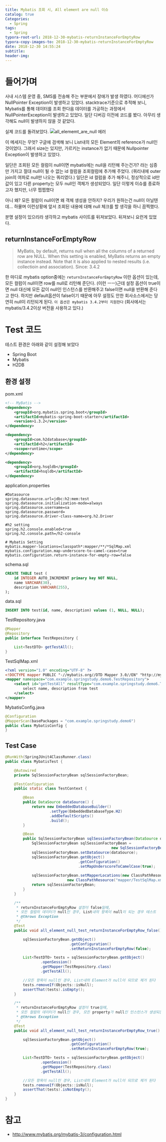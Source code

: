 ```yaml
---
title: Mybatis 조회 시, All element are null 이슈
catalog: true
Categories:
  - Spring
tags:
  - Spring
typora-root-url: 2018-12-30-mybatis-returnInstanceForEmptyRow
typora-copy-images-to: 2018-12-30-mybatis-returnInstanceForEmptyRow
date: 2018-12-30 14:55:24
subtitle:
header-img:
---
```


# 들어가며
사내 시스템 운영 중, SMS를 전송해 주는 부분에서 장애가 발생 하였다.
어디에선가 NullPointer Exception이 발생하고 있었다. stacktrace기준으로 추적해 보니,
Mybatis를 통해 데이터를 조회 한다음 데이터를 가공하는 과정에서 NullPointerException이 발생하고 있었다.
일단 디버깅 이전에 코드를 봤다. 아무리 생각해도 null이 발생하지 않을 것 같았다.

실제 코드를 돌려보았다.
![all_elememt_are_null 에러](./all_element_are_null-6151072.png)

이 메세지는 무엇?
구글에 검색해 보니 List내의 모든 Element의 reference가 null인 것이었다.
그래서 size는 있지만, 가르키는 instance가 없기 때문에 Nullpointer Exception이 발생하고 있었다.

일단은 조회된 모든 컬럼이 null이면 mybatis에는 null을 리턴해 주는건가? 라는 심증만 가지고
절대 null이 될 수 없는 id 컬럼을 조회컬럼에 추가해 주었다. (쿼리내에 outer join의 여파로 null만 나오는 쿼리였다.)
일단은 id 컬럼을 추가 해주니, 정상적으로 id만 값이 있고 다른 property는 모두 null인 객체가 생성되었다.
일단 이렇게 이슈를 종료하고자 했지만, 너무 찝찝했다

아니 왜? 모든 컬럼이 null이면 왜 객체 생성을 안하지? 우리가 원하는건 null이 아닐텐데...
하물며 이런상황에 앞서 조회된 내용에 대해 null 체크를 할 생각을 하니 끔찍했다.

분명 설정이 있으리라 생각하고 mybatis 사이트를 뒤져보았다.
뒤져보니 요런게 있었다.

## returnInstanceForEmptyRow
>	MyBatis, by default, returns null when all the columns of a returned row are NULL. When this setting is enabled, MyBatis returns an empty instance instead. Note that it is also applied to nested results (i.e. collectioin and association). Since: 3.4.2

한 마디로 mybatis option중에는 `returnInstanceForEmptyRow` 이란 옵션이 있는데, 모든 컬럼이 null이면 row를 null로 리턴해 준단다. (이런 ㅡㅡ)근데 설정 옵션이 true이면 null 대신에 모든 값이 null인 인스턴스를 반환해주고 false이면 null을 반환해 준다고 한다.
하지만 default옵션이 false이기 때문에 아무 설정도 안한 회사소스에서는 당연히 null이 리턴되게 된다.
`이 옵션은 mybatis 3.4.2부터 지원한다` (회사에서는 mybatis/3.4.2이상 버전을 사용하고 있다.)

# Test 코드

테스트 환경은 아래와 같이 설정해 보았다
* Spring Boot
* Mybatis
* H2DB

## 환경 설정

pom.xml
```xml
<!-- MyBatis -->
<dependency>
    <groupId>org.mybatis.spring.boot</groupId>
    <artifactId>mybatis-spring-boot-starter</artifactId>
    <version>1.3.2</version>
</dependency>

<dependency>
    <groupId>com.h2database</groupId>
    <artifactId>h2</artifactId>
    <scope>runtime</scope>
</dependency>

<dependency>
    <groupId>org.hsqldb</groupId>
    <artifactId>hsqldb</artifactId>
</dependency>
```

application.properties
```properties
#Datasource
spring.datasource.url=jdbc:h2:mem:test
spring.datasource.initialization-mode=always
spring.datasource.username=sa
spring.datasource.password=
spring.datasource.driver-class-name=org.h2.Driver

#h2 setting
spring.h2.console.enabled=true
spring.h2.console.path=/h2-console

# Mybatis Setting
mybatis.mapper-locations=classpath*:mapper/**/*SqlMap.xml
mybatis.configuration.map-underscore-to-camel-case=true
mybatis.configuration.return-instance-for-empty-row=false
```

schema.sql
```sql
CREATE TABLE test (
    id INTEGER AUTO_INCREMENT primary key NOT NULL,
    name VARCHAR(30),
    description VARCHAR(255),
);
```

data.sql
```sql
INSERT INTO test(id, name, description) values (1, NULL, NULL);
```

TestRepository.java
```java
@Mapper
@Repository
public interface TestRepository {

    List<TestDTO> getTestAll();
}
```
TestSqlMap.xml
```xml
<?xml version="1.0" encoding="UTF-8" ?>
<!DOCTYPE mapper PUBLIC "-//mybatis.org//DTD Mapper 3.0//EN" "http://mybatis.org/dtd/mybatis-3-mapper.dtd">
<mapper namespace="com.example.springstudy.demo6.TestRepository">
    <select id="getTestAll" resultType="com.example.springstudy.demo6.TestDTO">
        select name, description from test
    </select>
</mapper>
```

MybatisConfig.java
```java
@Configuration
@MapperScan(basePackages = "com.example.springstudy.demo6")
public class MybatisConfig {
}
```


## Test Case
```java
@RunWith(SpringJUnit4ClassRunner.class)
public class MybatisTest {

    @Autowired
    private SqlSessionFactoryBean sqlSessionFactoryBean;

    @TestConfiguration
    public static class TestContext {

        @Bean
        public DataSource dataSource() {
            return new EmbeddedDatabaseBuilder()
                    .setType(EmbeddedDatabaseType.H2)
                    .addDefaultScripts()
                    .build();
        }

        @Bean
        public SqlSessionFactoryBean sqlSessionFactoryBean(DataSource dataSource) throws Exception {
            SqlSessionFactoryBean sqlSessionFactoryBean = 
            									new SqlSessionFactoryBean();
            sqlSessionFactoryBean.setDataSource(dataSource);
            sqlSessionFactoryBean.getObject()
            					 .getConfiguration()
                                 .setMapUnderscoreToCamelCase(true);
                                 
            sqlSessionFactoryBean.setMapperLocations(new ClassPathResource[]{
            				new ClassPathResource("mapper/TestSqlMap.xml")});
            return sqlSessionFactoryBean;
        }
    }

    /**
     * returnInstanceForEmptyRow 설정이 false일때,
     * 모든 컬럼의 데이터가 null인 경우, List내의 항목이 null이 되는 경우 테스트
     * @throws Exception
     */
    @Test
    public void all_element_null_test_returnInstanceForEmptyRow_false() throws Exception {

        sqlSessionFactoryBean.getObject()
                             .getConfiguration()
                             .setReturnInstanceForEmptyRow(false);

        List<TestDTO> tests = sqlSessionFactoryBean.getObject()
                .openSession()
                .getMapper(TestRepository.class)
                .getTestAll();

		//모든 항목이 null인 경우, List내의 Element가 null이 되므로 제거 된다
        tests.removeIf(Objects::isNull);
        assertThat(tests).isEmpty();
    }

    /**
     * returnInstanceForEmptyRow 설정이 true일때,
     * 모든 컬럼의 데이터가 null인 경우, 모든 property가 null인 인스턴스가 생성되는지에 대한 테스트
     * @throws Exception
     */
    @Test
    public void all_element_null_test_returnInstanceForEmptyRow_true() throws Exception {

        sqlSessionFactoryBean.getObject()
                             .getConfiguration()
                             .setReturnInstanceForEmptyRow(true);

        List<TestDTO> tests = sqlSessionFactoryBean.getObject()
                .openSession()
                .getMapper(TestRepository.class)
                .getTestAll();

        //모든 항목이 null인 경우, List내의 Element가 null이 되므로 제거 된다
        tests.removeIf(Objects::isNull);
        assertThat(tests).isNotEmpty();
    }
}
```

# 참고
* http://www.mybatis.org/mybatis-3/configuration.html

